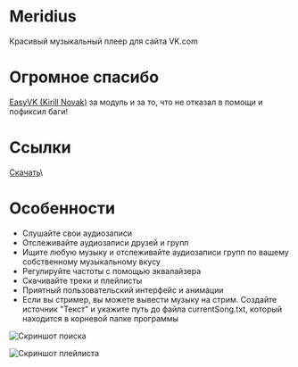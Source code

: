 # Meridius
Красивый музыкальный плеер для сайта VK.com

# Огромное спасибо 
[EasyVK (Kirill Novak)](https://ciricc.github.io/) за модуль и за то, что не отказал в помощи и пофиксил баги!

# Ссылки
[Скачать](https://github.com/PurpleHorrorRus/Meridius/releases)\

# Особенности
* Слушайте свои аудиозаписи
* Отслеживайте аудиозаписи друзей и групп
* Ищите любую музыку и отслеживайте аудиозаписи групп по вашему собственному музыкальному вкусу
* Регулируйте частоты с помощью эквалайзера
* Скачивайте треки и плейлисты
* Приятный пользовательский интерфейс и анимации
* Если вы стример, вы можете вывести музыку на стрим. Создайте источник "Текст" и укажите путь до файла currentSong.txt, который находится в корневой папке программы

![Скриншот поиска](https://image.prntscr.com/image/Fik-LZrnTvu817GJ3_-7_Q.png)

![Скриншот плейлиста](https://image.prntscr.com/image/dCOpgGmaQxyj9Df9-_J_Jg.png)
